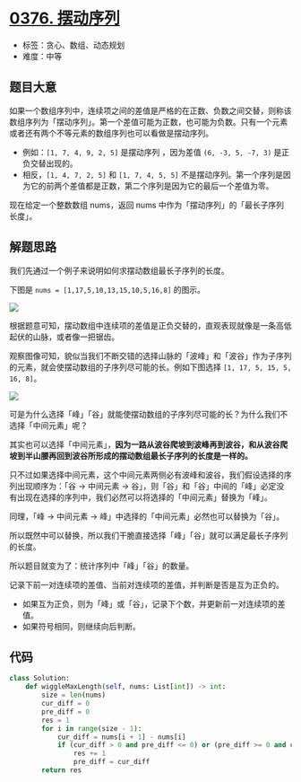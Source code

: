 # [0376. 摆动序列](https://leetcode-cn.com/problems/wiggle-subsequence/)

- 标签：贪心、数组、动态规划
- 难度：中等

## 题目大意

如果一个数组序列中，连续项之间的差值是严格的在正数、负数之间交替，则称该数组序列为「摆动序列」。第一个差值可能为正数，也可能为负数。只有一个元素或者还有两个不等元素的数组序列也可以看做是摆动序列。

- 例如：`[1, 7, 4, 9, 2, 5]` 是摆动序列 ，因为差值 `(6, -3, 5, -7, 3)` 是正负交替出现的。
- 相反，`[1, 4, 7, 2, 5]` 和 `[1, 7, 4, 5, 5]` 不是摆动序列。第一个序列是因为它的前两个差值都是正数，第二个序列是因为它的最后一个差值为零。

现在给定一个整数数组 nums，返回 nums 中作为「摆动序列」的「最长子序列长度」。

## 解题思路

我们先通过一个例子来说明如何求摆动数组最长子序列的长度。

下图是 `nums = [1,17,5,10,13,15,10,5,16,8]` 的图示。

![](http://qcdn.itcharge.cn/images/20210805131834.png)

根据题意可知，摆动数组中连续项的差值是正负交替的，直观表现就像是一条高低起伏的山脉，或者像一把锯齿。

观察图像可知，貌似当我们不断交错的选择山脉的「波峰」和「波谷」作为子序列的元素，就会使摆动数组的子序列尽可能的长。例如下图选择 `[1, 17, 5, 15, 5, 16, 8]`。

![](http://qcdn.itcharge.cn/images/20210805131848.png)

可是为什么选择「峰」「谷」就能使摆动数组的子序列尽可能的长？为什么我们不选择「中间元素」呢？

其实也可以选择「中间元素」，**因为一路从波谷爬坡到波峰再到波谷，和从波谷爬坡到半山腰再回到波谷所形成的摆动数组最长子序列的长度是一样的。**

只不过如果选择中间元素，这个中间元素两侧必有波峰和波谷，我们假设选择的序列出现顺序为：「谷 -> 中间元素 -> 谷」，则「谷」和「谷」中间的「峰」必定没有出现在选择的序列中，我们必然可以将选择的「中间元素」替换为「峰」。

同理，「峰 -> 中间元素 -> 峰」中选择的「中间元素」必然也可以替换为「谷」。

所以既然中可以替换，所以我们干脆直接选择「峰」「谷」就可以满足最长子序列的长度。

所以题目就变为了：统计序列中「峰」「谷」的数量。

记录下前一对连续项的差值、当前对连续项的差值，并判断是否是互为正负的。

- 如果互为正负，则为「峰」或「谷」，记录下个数，并更新前一对连续项的差值。
- 如果符号相同，则继续向后判断。

## 代码

```Python
class Solution:
    def wiggleMaxLength(self, nums: List[int]) -> int:
        size = len(nums)
        cur_diff = 0
        pre_diff = 0
        res = 1
        for i in range(size - 1):
            cur_diff = nums[i + 1] - nums[i]
            if (cur_diff > 0 and pre_diff <= 0) or (pre_diff >= 0 and cur_diff < 0):
                res += 1
                pre_diff = cur_diff
        return res
```

